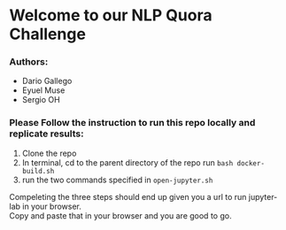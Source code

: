 # Welcome to our NLP Quora Challenge
<h3> Authors: </h3>

- Dario Gallego
- Eyuel Muse
- Sergio OH

### Please Follow the instruction to run this repo locally and replicate results:

1. Clone the repo
2. In terminal, cd to the parent directory of the repo run `bash docker-build.sh`
3. run the two commands specified in `open-jupyter.sh`

Compeleting the three steps should end up given you a url to run jupyter-lab in your browser. <br>
Copy and paste that in your browser and you are good to go.